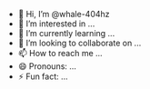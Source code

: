 - 👋 Hi, I’m @whale-404hz
- 👀 I’m interested in ...
- 🌱 I’m currently learning ...
- 💞️ I’m looking to collaborate on ...
- 📫 How to reach me ...
- 😄 Pronouns: ...
- ⚡ Fun fact: ...

<!---
whale-404hz/whale-404hz is a ✨ special ✨ repository because its `README.md` (this file) appears on your GitHub profile.
You can click the Preview link to take a look at your changes.
--->
